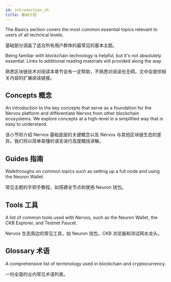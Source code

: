 ```yaml
---
id: introduction_zh
title: 基础介绍
---
```


The Basics section covers the most common essential topics relevant to users of all technical levels.

基础部分涵盖了适合所有用户群体的最常见的基本主题。

Being familiar with blockchain technology is helpful, but it's not absolutely essential. Links to additional reading materials will provided along the way.

熟悉区块链技术对阅读本章节会有一定帮助，不熟悉对阅读也无碍。文中会提供相关内容的扩展阅读链接。

## Concepts 概念

An introduction to the key concepts that serve as a foundation for the Nervos platform and differentiate Nervos from other blockchain ecosystems. We explore concepts at a high-level in a simplified way that is easy to understand.

该小节将介绍 Nervos 基础底层的关键概念以及 Nervos 与其他区块链生态的差异。我们将以简单易懂的语言进行高度概括讲解。

## Guides 指南

Walkthroughs on common topics such as setting up a full node and using the Neuron Wallet.

常见主题的手把手教程，如搭建全节点和使用 Neuron 钱包。

## Tools 工具

A list of common tools used with Nervos, such as the Neuron Wallet, the CKB Explorer, and Testnet Faucet.

Nervos 生态周边的常见工具，如 Neuron 钱包，CKB 浏览器和测试网水龙头。

## Glossary 术语

A comprehensive list of terminology used in blockchain and cryptocurrency.

一份全面的业内常见术语列表。

